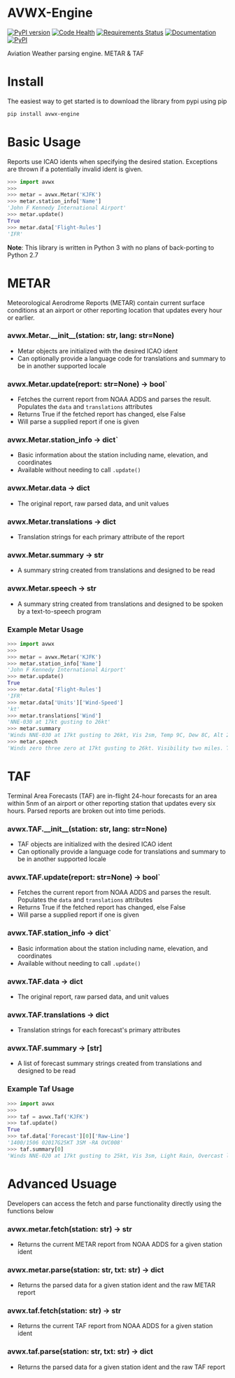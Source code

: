 # AVWX-Engine

[![PyPI version](https://badge.fury.io/py/avwx-engine.svg)](https://badge.fury.io/py/avwx-engine)
[![Code Health](https://landscape.io/github/flyinactor91/AVWX-Engine/master/landscape.svg?style=flat)](https://landscape.io/github/flyinactor91/AVWX-Engine/master)
[![Requirements Status](https://requires.io/github/flyinactor91/AVWX-Engine/requirements.svg?branch=master)](https://requires.io/github/flyinactor91/AVWX-Engine/requirements/?branch=master)
[![Documentation](https://img.shields.io/badge/docs-pythonhosted-blue.svg)](http://pythonhosted.org/avwx-engine/)
[![PyPI](https://img.shields.io/pypi/l/avwx-engine.svg)]()

Aviation Weather parsing engine. METAR &amp; TAF

# Install

The easiest way to get started is to download the library from pypi using pip

```bash
pip install avwx-engine
```

# Basic Usage

Reports use ICAO idents when specifying the desired station. Exceptions are thrown if a potentially invalid ident is given.

```python
>>> import avwx
>>> 
>>> metar = avwx.Metar('KJFK')
>>> metar.station_info['Name']
'John F Kennedy International Airport'
>>> metar.update()
True
>>> metar.data['Flight-Rules']
'IFR'
```

**Note**: This library is written in Python 3 with no plans of back-porting to Python 2.7

# METAR

Meteorological Aerodrome Reports (METAR) contain current surface conditions at an airport or other reporting location that updates every hour or earlier.

### avwx.Metar.\_\_init\_\_(station: str, lang: str=None)

- Metar objects are initialized with the desired ICAO ident
- Can optionally provide a language code for translations and summary to be in another supported locale

### avwx.Metar.update(report: str=None) -> bool`

- Fetches the current report from NOAA ADDS and parses the result. Populates the `data` and `translations` attributes
- Returns True if the fetched report has changed, else False
- Will parse a supplied report if one is given

### avwx.Metar.station_info -> dict`

- Basic information about the station including name, elevation, and coordinates
- Available without needing to call `.update()`

### avwx.Metar.data -> dict

- The original report, raw parsed data, and unit values

### avwx.Metar.translations -> dict

- Translation strings for each primary attribute of the report

### avwx.Metar.summary -> str

- A summary string created from translations and designed to be read

### avwx.Metar.speech -> str

- A summary string created from translations and designed to be spoken by a text-to-speech program

### Example Metar Usage

```python
>>> import avwx
>>> 
>>> metar = avwx.Metar('KJFK')
>>> metar.station_info['Name']
'John F Kennedy International Airport'
>>> metar.update()
True
>>> metar.data['Flight-Rules']
'IFR'
>>> metar.data['Units']['Wind-Speed']
'kt'
>>> metar.translations['Wind']
'NNE-030 at 17kt gusting to 26kt'
>>> metar.summary
'Winds NNE-030 at 17kt gusting to 26kt, Vis 2sm, Temp 9C, Dew 8C, Alt 29.79inHg, Rain, Mist, Scattered clouds at 1000ft'
>>> metar.speech
'Winds zero three zero at 17kt gusting to 26kt. Visibility two miles. Temperature nine degrees Celsius. Dew point eight degrees Celsius. Altimeter two nine point seven nine. Rain. Mist. Scattered clouds at 700ft. Broken layer at 1000ft. Overcast layer at 2500ft'
```

# TAF

Terminal Area Forecasts (TAF) are in-flight 24-hour forecasts for an area within 5nm of an airport or other reporting station that updates every six hours. Parsed reports are broken out into time periods.

### avwx.TAF.\_\_init\_\_(station: str, lang: str=None)

- TAF objects are initialized with the desired ICAO ident
- Can optionally provide a language code for translations and summary to be in another supported locale

### avwx.TAF.update(report: str=None) -> bool`

- Fetches the current report from NOAA ADDS and parses the result. Populates the `data` and `translations` attributes
- Returns True if the fetched report has changed, else False
- Will parse a supplied report if one is given

### avwx.TAF.station_info -> dict`

- Basic information about the station including name, elevation, and coordinates
- Available without needing to call `.update()`

### avwx.TAF.data -> dict

- The original report, raw parsed data, and unit values

### avwx.TAF.translations -> dict

- Translation strings for each forecast's primary attributes

### avwx.TAF.summary -> [str]

- A list of forecast summary strings created from translations and designed to be read

### Example Taf Usage

```python
>>> import avwx
>>> 
>>> taf = avwx.Taf('KJFK')
>>> taf.update()
True
>>> taf.data['Forecast'][0]['Raw-Line']
'1400/1506 02017G25KT 3SM -RA OVC008'
>>> taf.summary[0]
'Winds NNE-020 at 17kt gusting to 25kt, Vis 3sm, Light Rain, Overcast layer at 800ft'
```

# Advanced Usuage

Developers can access the fetch and parse functionality directly using the functions below

### avwx.metar.fetch(station: str) -> str

- Returns the current METAR report from NOAA ADDS for a given station ident

### avwx.metar.parse(station: str, txt: str) -> dict

- Returns the parsed data for a given station ident and the raw  METAR report

### avwx.taf.fetch(station: str) -> str

- Returns the current TAF report from NOAA ADDS for a given station ident

### avwx.taf.parse(station: str, txt: str) -> dict

- Returns the parsed data for a given station ident and the raw  TAF report

